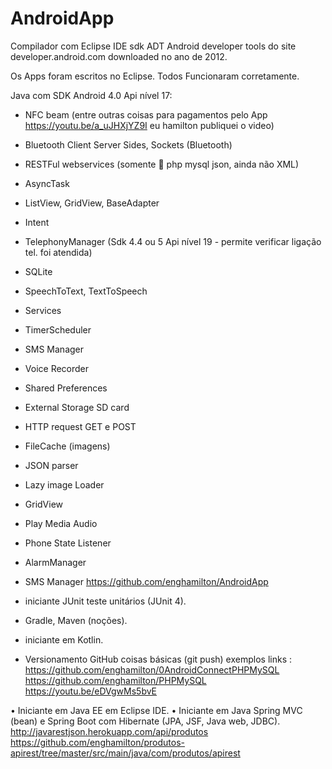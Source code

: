 # AndroidApp

Compilador com Eclipse IDE sdk ADT Android developer tools do site developer.android.com downloaded no ano de 2012.

Os Apps foram escritos no Eclipse. Todos Funcionaram corretamente.

Java com SDK Android 4.0 Api nível 17:
- NFC beam (entre outras coisas para pagamentos pelo App https://youtu.be/a_uJHXjYZ9I eu hamilton publiquei o video)
- Bluetooth Client Server Sides, Sockets (Bluetooth)
- RESTFul webservices (somente 🐘 php mysql json, ainda não XML)
- AsyncTask
- ListView, GridView, BaseAdapter
- Intent
- TelephonyManager (Sdk 4.4 ou 5 Api nível 19 - permite verificar ligação tel. foi atendida)
- SQLite
- SpeechToText, TextToSpeech
- Services
- TimerScheduler
- SMS Manager
- Voice Recorder
- Shared Preferences
- External Storage SD card
- HTTP request GET e POST
- FileCache (imagens)
- JSON parser
- Lazy image Loader
- GridView
- Play Media Audio
- Phone State Listener
- AlarmManager
- SMS Manager
https://github.com/enghamilton/AndroidApp

- iniciante JUnit teste unitários (JUnit 4).
- Gradle, Maven (noções).
- iniciante em Kotlin.
- Versionamento GitHub coisas básicas (git push) exemplos links :
https://github.com/enghamilton/0AndroidConnectPHPMySQL
https://github.com/enghamilton/PHPMySQL
https://youtu.be/eDVgwMs5bvE

• Iniciante em Java EE em Eclipse IDE.
• Iniciante em Java Spring MVC (bean) e Spring Boot com Hibernate (JPA, JSF, Java web, JDBC).
http://javarestjson.herokuapp.com/api/produtos
https://github.com/enghamilton/produtos-apirest/tree/master/src/main/java/com/produtos/apirest
